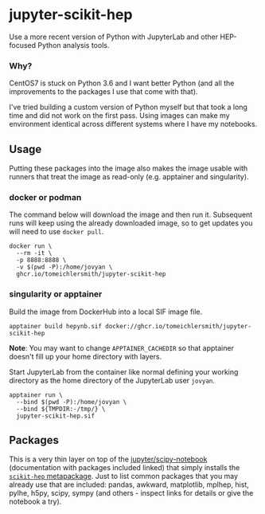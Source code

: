 # jupyter-scikit-hep

Use a more recent version of Python with JupyterLab and other HEP-focused Python analysis tools.

### Why?
CentOS7 is stuck on Python 3.6 and I want better Python 
(and all the improvements to the packages I use that come with that).

I've tried building a custom version of Python myself but that 
took a long time and did not work on the first pass. Using images
can make my environment identical across different systems where I
have my notebooks.

## Usage
Putting these packages into the image also makes the image usable
with runners that treat the image as read-only (e.g. apptainer and
singularity).

### docker or podman
The command below will download the image and then run it.
Subsequent runs will keep using the already downloaded image,
so to get updates you will need to use `docker pull`.
```
docker run \
  --rm -it \
  -p 8888:8888 \
  -v $(pwd -P):/home/jovyan \
  ghcr.io/tomeichlersmith/jupyter-scikit-hep
```

### singularity or apptainer
Build the image from DockerHub into a local SIF image file.
```
apptainer build hepynb.sif docker://ghcr.io/tomeichlersmith/jupyter-scikit-hep
```
**Note**: You may want to change `APPTAINER_CACHEDIR` so that
apptainer doesn't fill up your home directory with layers.

Start JupyterLab from the container like normal defining your
working directory as the home directory of the JupyterLab user
`jovyan`.
```
apptainer run \
  --bind $(pwd -P):/home/jovyan \
  --bind ${TMPDIR:-/tmp/} \
  jupyter-scikit-hep.sif
```

## Packages
This is a very thin layer on top of the [jupyter/scipy-notebook](https://jupyter-docker-stacks.readthedocs.io/en/latest/using/selecting.html#jupyter-scipy-notebook) (documentation with packages included linked) that simply installs the [`scikit-hep` metapackage](https://github.com/scikit-hep/scikit-hep/). Just to list common packages that you may already use that are included: pandas, awkward, matplotlib, mplhep, hist, pylhe, h5py, scipy, sympy (and others - inspect links for details or give the notebook a try).
